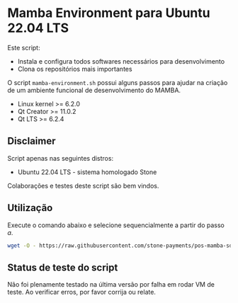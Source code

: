 # Mamba Environment para Ubuntu 22.04 LTS

Este script:
- Instala e configura todos softwares necessários para desenvolvimento
- Clona os repositórios mais importantes

O script `mamba-environment.sh` possui alguns passos para ajudar na criação de um ambiente funcional de desenvolvimento do MAMBA.

- Linux kernel >= 6.2.0 
- Qt Creator >= 11.0.2
- Qt LTS >= 6.2.4

## Disclaimer

Script apenas nas seguintes distros: 

- Ubuntu 22.04 LTS - sistema homologado Stone

Colaborações e testes deste script são bem vindos.

## Utilização

Execute o comando abaixo e selecione sequencialmente a partir do passo *a*.

```bash
wget -O - https://raw.githubusercontent.com/stone-payments/pos-mamba-sdk/master/tools/mamba-environment/mamba-environment.sh | bash
```

## Status de teste do script
Não foi plenamente testado na última versão por falha em rodar VM de teste.
Ao verificar erros, por favor corrija ou relate.
